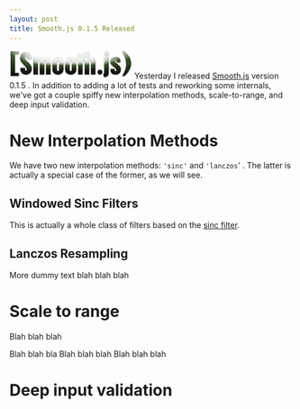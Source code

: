 ```yaml
---
layout: post
title: Smooth.js 0.1.5 Released
---
```


![floatright](/images/smoothjs.png)
Yesterday I released [Smooth.js](https://github.com/osuushi/Smooth.js) version 0.1.5 . In addition to adding a
lot of tests and reworking some internals, we've got a couple spiffy new interpolation methods, scale-to-range,
and deep input validation. 

# New Interpolation Methods

We have two new interpolation methods: `'sinc'` and `'lanczos`' . The latter is actually a special case of the
former, as we will see.

## Windowed Sinc Filters

This is actually a whole class of filters based on the 
[sinc filter](http://en.wikipedia.org/wiki/Sinc_filter). 

## Lanczos Resampling

More dummy text blah blah blah

# Scale to range

Blah blah blah 

Blah blah bla Blah blah blah Blah blah blah

# Deep input validation
